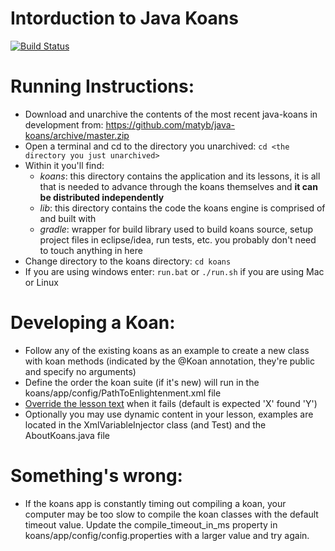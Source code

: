 # Intorduction to Java Koans 

[![Build Status](https://travis-ci.org/matyb/java-koans.png?branch=master)](https://travis-ci.org/matyb/java-koans)

Running Instructions:
=====================
* Download and unarchive the contents of the most recent java-koans in development from:
https://github.com/matyb/java-koans/archive/master.zip
* Open a terminal and cd to the directory you unarchived:
```cd <the directory you just unarchived>```
* Within it you'll find:
    * *koans*: this directory contains the application and its lessons, it is all that is needed to advance through the koans themselves and **it can be distributed independently**
    * *lib*: this directory contains the code the koans engine is comprised of and built with
    * *gradle*: wrapper for build library used to build koans source, setup project files in eclipse/idea, run tests, etc. you probably don't need to touch anything in here
* Change directory to the koans directory: ```cd koans```
* If you are using windows enter: ```run.bat``` or ```./run.sh``` if you are using Mac or Linux

Developing a Koan:
==================
* Follow any of the existing koans as an example to create a new class with koan methods (indicated by the @Koan annotation, they're public and specify no arguments)
* Define the order the koan suite (if it's new) will run in the koans/app/config/PathToEnlightenment.xml file
* [Override the lesson text](https://github.com/matyb/java-koans/blob/master/koans/app/config/i18n/messages_en.properties#L1) when it fails (default is expected 'X' found 'Y')
* Optionally you may use dynamic content in your lesson, examples are located in the XmlVariableInjector class (and Test) and the AboutKoans.java file

Something's wrong:
==================
* If the koans app is constantly timing out compiling a koan, your computer may be too slow to compile the koan classes with the default timeout value. Update the compile_timeout_in_ms property in koans/app/config/config.properties with a larger value and try again.
